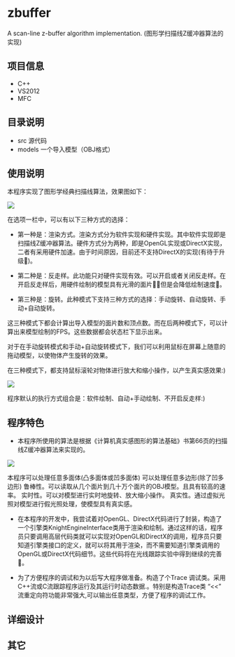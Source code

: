zbuffer
=======

A scan-line z-buffer algorithm implementation. (图形学扫描线Z缓冲器算法的实现) 

## 项目信息 ##

- C++
- VS2012
- MFC

## 目录说明 ##

- src 源代码
- models 一个导入模型（OBJ格式）

## 使用说明 ##

本程序实现了图形学经典扫描线算法，效果图如下：

![](http://ww3.sinaimg.cn/bmiddle/60c9620ftw1eh5niwcttpj20l60e9q4i.jpg)

在选项一栏中，可以有以下三种方式的选择：

- 第一种是：渲染方式。渲染方式分为软件实现和硬件实现。其中软件实现即是扫描线Z缓冲器算法。硬件方式分为两种，即是OpenGL实现或DirectX实现，二者有采用硬件加速。由于时间原因，目前还不支持DirectX的实现(有待于升级)。

- 第二种是：反走样。此功能只对硬件实现有效。可以开启或者关闭反走样。在开启反走样后，用硬件绘制的模型具有光滑的面片，但是会降低绘制速度。

- 第三种是：旋转。此种模式下支持三种方式的选择：手动旋转、自动旋转、手动+自动旋转。

这三种模式下都会计算出导入模型的面片数和顶点数。而在后两种模式下，可以计算出来模型绘制的FPS。这些数据都会状态栏下显示出来。

对于在手动旋转模式和手动+自动旋转模式下，我们可以利用鼠标在屏幕上随意的拖动模型，以使物体产生旋转的效果。

在三种模式下，都支持鼠标滚轮对物体进行放大和缩小操作，以产生真实感效果:)

![](http://ww2.sinaimg.cn/bmiddle/60c9620fjw1eh5nkgpd0wj20jb0bcaba.jpg)

程序默认的执行方式组合是：软件绘制、自动+手动绘制、不开启反走样:)

## 程序特色 ##

- 本程序所使用的算法是根据《计算机真实感图形的算法基础》书第66页的扫描线Z缓冲器算法来实现的。

![](http://ww4.sinaimg.cn/mw1024/60c9620fjw1eh5nq9z9u9j20kt01eglp.jpg)

本程序可以处理任意多面体(凸多面体或凹多面体)
可以处理任意多边形(除了凹多边形)
鲁棒性。可以读取从几个面片到几十万个面片的OBJ模型。且具有较高的速率。
实时性。可以对模型进行实时地旋转、放大缩小操作。
真实性。通过虚拟光照对模型进行假光照处理，使模型具有真实感。

- 在本程序的开发中，我尝试着对OpenGL、DirectX代码进行了封装，构造了一个引擎类KnightEngineInterface类用于渲染和绘制。通过这样的话，程序员只要调用高层代码类就可以实现对OpenGL和DirectX的调用，程序员只要知道引擎类接口的定义，就可以将其用于渲染，而不需要知道引擎类调用的OpenGL或DirectX代码细节。这些代码将在光线跟踪实验中得到继续的完善。

- 为了方便程序的调试和为以后写大程序做准备。构造了个Trace 调试类。采用C++流或C流跟踪程序运行及其运行时动态数据.。特别是构造Trace类 “<<” 流重定向符功能非常强大,可以输出任意类型，方便了程序的调试工作。

## 详细设计 ##

## 其它 ##

